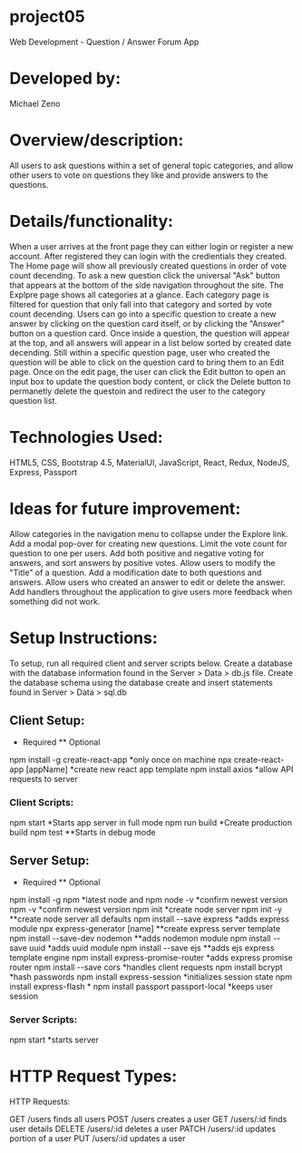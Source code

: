 # project05
Web Development - Question / Answer Forum App

# Developed by: 
Michael Zeno

# Overview/description: 
All users to ask questions within a set of general topic categories, and allow other users to vote on questions they like and provide answers to the questions. 

# Details/functionality: 
When a user arrives at the front page they can either login or register a new account. After registered they can login with the credientials they created. The Home page will show all previously created questions in order of vote count decending. To ask a new question click the universal "Ask" button that appears at the bottom of the side navigation throughout the site. The Explpre page shows all categories at a glance. Each category page is filtered for question that only fall into that category and sorted by vote count decending. Users can go into a specific question to create a new answer by clicking on the question card itself, or by clicking the "Answer" button on a question card. Once inside a question, the question will appear at the top, and all answers will appear in a list below sorted by created date decending. Still within a specific question page, user who created the question will be able to click on the question card to bring them to an Edit page. Once on the edit page, the user can click the Edit button to open an input box to update the question body content, or click the Delete button to permanetly delete the questoin and redirect the user to the category question list. 

# Technologies Used: 
HTML5, CSS, Bootstrap 4.5, MaterialUI, JavaScript, React, Redux, NodeJS, Express, Passport

# Ideas for future improvement: 
Allow categories in the navigation menu to collapse under the Explore link. Add a modal pop-over for creating new questions. Limit the vote count for question to one per users. Add both positive and negative voting for answers, and sort answers by positive votes. Allow users to modify the "Title" of a question. Add a modification date to both questions and answers. Allow users who created an answer to edit or delete the answer. Add handlers throughout the application to give users more feedback when something did not work.

# Setup Instructions:
To setup, run all required client and server scripts below. Create a database with the database information found in the Server > Data > db.js file. Create the database schema using the database create and insert statements found in Server > Data > sql.db

## Client Setup:
* Required
** Optional

npm install -g create-react-app   *only once on machine
npx create-react-app [appName]    *create new react app template
npm install axios                 *allow API requests to server

### Client Scripts:

npm start                         *Starts app server in full mode
npm run build                     *Create production build
npm test                          **Starts in debug mode


## Server Setup:
* Required
** Optional

npm install -g npm                 *latest node and npm
node -v                            *confirm newest version
npm -v                             *confirm newest version
npm init                           *create node server
npm init -y                        **create node server all defaults
npm install --save express         *adds express module
npx express-generator [name]       **create express server template
npm install --save-dev nodemon     **adds nodemon module
npm install --save uuid            *adds uuid module
npm install --save ejs             **adds ejs express template engine
npm install express-promise-router *adds express promise router
npm install --save cors            *handles client requests
npm install bcrypt                 *hash passwords
npm install express-session        *initializes session state
npm install express-flash          *
npm install passport passport-local *keeps user session

### Server Scripts:

npm start                           *starts server


# HTTP Request Types:

HTTP Requests:

GET  /users         finds all users
POST /users         creates a user
GET  /users/:id     finds user details
DELETE /users/:id   deletes a user
PATCH /users/:id    updates portion of a user
PUT /users/:id      updates a user

